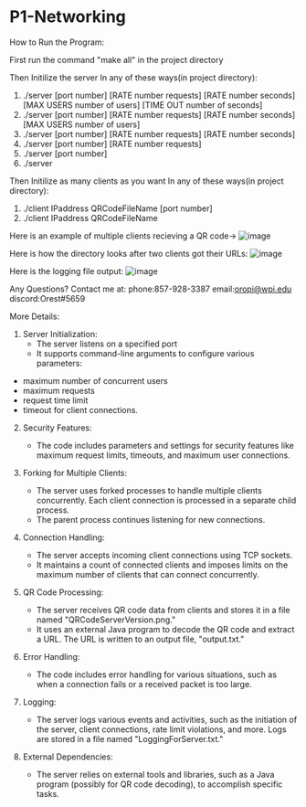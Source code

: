 # P1-Networking

How to Run the Program:

First run the command "make all" in the project directory

Then Initilize the server In any of these ways(in project directory):

1) ./server  [port number]  [RATE number requests] [RATE number seconds] [MAX USERS number of users]  [TIME OUT number of seconds]
2) ./server  [port number]  [RATE number requests] [RATE number seconds] [MAX USERS number of users]
3) ./server  [port number]  [RATE number requests] [RATE number seconds]
4) ./server  [port number]  [RATE number requests]
5) ./server  [port number]  
6) ./server  

Then Initilize as many clients as you want In any of these ways(in project directory):
1) ./client IPaddress QRCodeFileName [port number]
2) ./client IPaddress QRCodeFileName

Here is an example of multiple clients recieving a QR code->
![image](https://user-images.githubusercontent.com/73619173/146481972-4fc41309-012f-4c13-9d59-bc663cc57934.png)

Here is how the directory looks after two clients got their URLs:
![image](https://user-images.githubusercontent.com/73619173/146482072-ec5217e3-a533-4976-8967-ace5d33825de.png)

Here is the logging file output:
![image](https://user-images.githubusercontent.com/73619173/146482215-1166ec3e-fef5-42db-97a0-92f2429e8981.png)

Any Questions?
Contact me at:
phone:857-928-3387
email:oropi@wpi.edu
discord:Orest#5659

More Details:
1. Server Initialization:
   - The server listens on a specified port 
   - It supports command-line arguments to configure various parameters:
- maximum number of concurrent users
- maximum requests
- request time limit
- timeout for client connections.

2. Security Features:
   - The code includes parameters and settings for security features like maximum request limits, timeouts, and maximum user connections.

3. Forking for Multiple Clients:
   - The server uses forked processes to handle multiple clients concurrently. Each client connection is processed in a separate child process.
   - The parent process continues listening for new connections.

4. Connection Handling:
   - The server accepts incoming client connections using TCP sockets.
   - It maintains a count of connected clients and imposes limits on the maximum number of clients that can connect concurrently.

5. QR Code Processing:
   - The server receives QR code data from clients and stores it in a file named "QRCodeServerVersion.png."
   - It uses an external Java program to decode the QR code and extract a URL. The URL is written to an output file, "output.txt."

6. Error Handling:
   - The code includes error handling for various situations, such as when a connection fails or a received packet is too large.

7. Logging:
   - The server logs various events and activities, such as the initiation of the server, client connections, rate limit violations, and more. Logs are stored in a file named "LoggingForServer.txt."

8. External Dependencies:
   - The server relies on external tools and libraries, such as a Java program (possibly for QR code decoding), to accomplish specific tasks.

